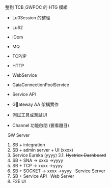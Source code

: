 整到 TCB_GWPOC 的 HTG 模組
* Lu0Session 的整理
* Lu62
* iCom
* MQ
* TCP/IP
* HTTP
* WebService  

* GaiaConnectionPoolService
* Service API
* Gateway AA 架構實作
* 測試工具或測試UI
* Channel 功能啟閉 (要看題目)
​​​​​​​

 
GW Server
1. SB + integration
2. SB + admin server + UI (xxxx)
3. Service Eureka (yyyy)
3.1. <del>Hystricx Dashboard</del>
4. SB + SNA -> xxxx ->yyyy
5. SB + TCP -> xxxx ->yyyy
6. SB + SOCKET -> xxxx ->yyyy
 
Service Server
1. SB + Service API
 
Web Server
1. F2E UI